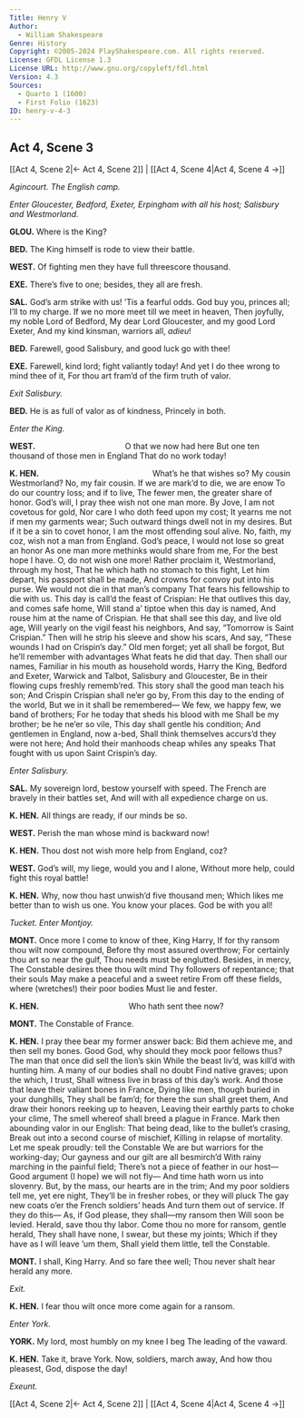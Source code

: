 ```yaml
---
Title: Henry V
Author: 
  - William Shakespeare
Genre: History
Copyright: ©2005-2024 PlayShakespeare.com. All rights reserved.
License: GFDL License 1.3
License URL: http://www.gnu.org/copyleft/fdl.html
Version: 4.3
Sources:
  - Quarto 1 (1600)
  - First Folio (1623)
ID: henry-v-4-3
---
```


## Act 4, Scene 3
[[Act 4, Scene 2|← Act 4, Scene 2]] | [[Act 4, Scene 4|Act 4, Scene 4 →]]

*Agincourt. The English camp.*

*Enter Gloucester, Bedford, Exeter, Erpingham with all his host; Salisbury and Westmorland.*

**GLOU.**
Where is the King?

**BED.**
The King himself is rode to view their battle.

**WEST.**
Of fighting men they have full threescore thousand.

**EXE.**
There’s five to one; besides, they all are fresh.

**SAL.**
God’s arm strike with us! ’Tis a fearful odds.
God buy you, princes all; I’ll to my charge.
If we no more meet till we meet in heaven,
Then joyfully, my noble Lord of Bedford,
My dear Lord Gloucester, and my good Lord Exeter,
And my kind kinsman, warriors all, *adieu*!

**BED.**
Farewell, good Salisbury, and good luck go with thee!

**EXE.**
Farewell, kind lord; fight valiantly today!
And yet I do thee wrong to mind thee of it,
For thou art fram’d of the firm truth of valor.

*Exit Salisbury.*

**BED.**
He is as full of valor as of kindness,
Princely in both.

*Enter the King.*

**WEST.**
           O that we now had here
But one ten thousand of those men in England
That do no work today!

**K. HEN.**
              What’s he that wishes so?
My cousin Westmorland? No, my fair cousin.
If we are mark’d to die, we are enow
To do our country loss; and if to live,
The fewer men, the greater share of honor.
God’s will, I pray thee wish not one man more.
By Jove, I am not covetous for gold,
Nor care I who doth feed upon my cost;
It yearns me not if men my garments wear;
Such outward things dwell not in my desires.
But if it be a sin to covet honor,
I am the most offending soul alive.
No, faith, my coz, wish not a man from England.
God’s peace, I would not lose so great an honor
As one man more methinks would share from me,
For the best hope I have. O, do not wish one more!
Rather proclaim it, Westmorland, through my host,
That he which hath no stomach to this fight,
Let him depart, his passport shall be made,
And crowns for convoy put into his purse.
We would not die in that man’s company
That fears his fellowship to die with us.
This day is call’d the feast of Crispian:
He that outlives this day, and comes safe home,
Will stand a’ tiptoe when this day is named,
And rouse him at the name of Crispian.
He that shall see this day, and live old age,
Will yearly on the vigil feast his neighbors,
And say, “Tomorrow is Saint Crispian.”
Then will he strip his sleeve and show his scars,
And say, “These wounds I had on Crispin’s day.”
Old men forget; yet all shall be forgot,
But he’ll remember with advantages
What feats he did that day. Then shall our names,
Familiar in his mouth as household words,
Harry the King, Bedford and Exeter,
Warwick and Talbot, Salisbury and Gloucester,
Be in their flowing cups freshly rememb’red.
This story shall the good man teach his son;
And Crispin Crispian shall ne’er go by,
From this day to the ending of the world,
But we in it shall be remembered⁠—
We few, we happy few, we band of brothers;
For he today that sheds his blood with me
Shall be my brother; be he ne’er so vile,
This day shall gentle his condition;
And gentlemen in England, now a-bed,
Shall think themselves accurs’d they were not here;
And hold their manhoods cheap whiles any speaks
That fought with us upon Saint Crispin’s day.

*Enter Salisbury.*

**SAL.**
My sovereign lord, bestow yourself with speed.
The French are bravely in their battles set,
And will with all expedience charge on us.

**K. HEN.**
All things are ready, if our minds be so.

**WEST.**
Perish the man whose mind is backward now!

**K. HEN.**
Thou dost not wish more help from England, coz?

**WEST.**
God’s will, my liege, would you and I alone,
Without more help, could fight this royal battle!

**K. HEN.**
Why, now thou hast unwish’d five thousand men;
Which likes me better than to wish us one.
You know your places. God be with you all!

*Tucket. Enter Montjoy.*

**MONT.**
Once more I come to know of thee, King Harry,
If for thy ransom thou wilt now compound,
Before thy most assured overthrow;
For certainly thou art so near the gulf,
Thou needs must be englutted. Besides, in mercy,
The Constable desires thee thou wilt mind
Thy followers of repentance; that their souls
May make a peaceful and a sweet retire
From off these fields, where (wretches!) their poor bodies
Must lie and fester.

**K. HEN.**
           Who hath sent thee now?

**MONT.**
The Constable of France.

**K. HEN.**
I pray thee bear my former answer back:
Bid them achieve me, and then sell my bones.
Good God, why should they mock poor fellows thus?
The man that once did sell the lion’s skin
While the beast liv’d, was kill’d with hunting him.
A many of our bodies shall no doubt
Find native graves; upon the which, I trust,
Shall witness live in brass of this day’s work.
And those that leave their valiant bones in France,
Dying like men, though buried in your dunghills,
They shall be fam’d; for there the sun shall greet them,
And draw their honors reeking up to heaven,
Leaving their earthly parts to choke your clime,
The smell whereof shall breed a plague in France.
Mark then abounding valor in our English:
That being dead, like to the bullet’s crasing,
Break out into a second course of mischief,
Killing in relapse of mortality.
Let me speak proudly: tell the Constable
We are but warriors for the working-day;
Our gayness and our gilt are all besmirch’d
With rainy marching in the painful field;
There’s not a piece of feather in our host⁠—
Good argument (I hope) we will not fly⁠—
And time hath worn us into slovenry.
But, by the mass, our hearts are in the trim;
And my poor soldiers tell me, yet ere night,
They’ll be in fresher robes, or they will pluck
The gay new coats o’er the French soldiers’ heads
And turn them out of service. If they do this⁠—
As, if God please, they shall—my ransom then
Will soon be levied. Herald, save thou thy labor.
Come thou no more for ransom, gentle herald,
They shall have none, I swear, but these my joints;
Which if they have as I will leave ’um them,
Shall yield them little, tell the Constable.

**MONT.**
I shall, King Harry. And so fare thee well;
Thou never shalt hear herald any more.

*Exit.*

**K. HEN.**
I fear thou wilt once more come again for a ransom.

*Enter York.*

**YORK.**
My lord, most humbly on my knee I beg
The leading of the vaward.

**K. HEN.**
Take it, brave York. Now, soldiers, march away,
And how thou pleasest, God, dispose the day!

*Exeunt.*

[[Act 4, Scene 2|← Act 4, Scene 2]] | [[Act 4, Scene 4|Act 4, Scene 4 →]]